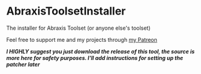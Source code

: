 # AbraxisToolsetInstaller
The installer for Abraxis Toolset (or anyone else's toolset)

Feel free to support me and my projects through [my Patreon](https://www.patreon.com/zerndererer)

***I HIGHLY suggest you just download the release of this tool, the source is more here for safety purposes. I'll add instructions for setting up the patcher later***
